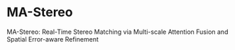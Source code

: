# MA-Stereo
MA-Stereo: Real-Time Stereo Matching via Multi-scale Attention Fusion and Spatial Error-aware Refinement
